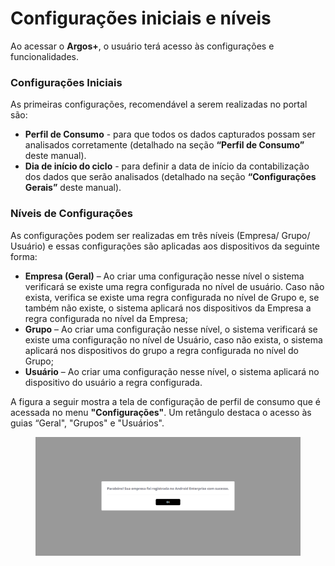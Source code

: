 # Configurações iniciais e níveis

Ao acessar o **Argos+**, o usuário terá acesso às configurações e funcionalidades.

### **Configurações Iniciais**

As primeiras configurações, recomendável a serem realizadas no portal são:

* **Perfil de Consumo** - para que todos os dados capturados possam ser analisados corretamente (detalhado na seção **“Perfil de Consumo”** deste manual).
* **Dia de início do ciclo** - para definir a data de início da contabilização dos dados que serão analisados (detalhado na seção **“Configurações Gerais”** deste manual).

### **Níveis de Configurações**

As configurações podem ser realizadas em três níveis (Empresa/ Grupo/ Usuário) e essas configurações são aplicadas aos dispositivos da seguinte forma:

* **Empresa (Geral)** – Ao criar uma configuração nesse nível o sistema verificará se existe uma regra configurada no nível de usuário. Caso não exista, verifica se existe uma regra configurada no nível de Grupo e, se também não existe, o sistema aplicará nos dispositivos da Empresa a regra configurada no nível da Empresa;
* **Grupo** – Ao criar uma configuração nesse nível, o sistema verificará se existe uma configuração no nível de Usuário, caso não exista, o sistema aplicará nos dispositivos do grupo a regra configurada no nível do Grupo;
* **Usuário** – Ao criar uma configuração nesse nível, o sistema aplicará no dispositivo do usuário a regra configurada.

A figura a seguir mostra a tela de configuração de perfil de consumo que é acessada no menu **"Configurações"**. Um retângulo destaca o acesso às guias “Geral", "Grupos" e "Usuários".

<figure><img src="../../.gitbook/assets/image (9) (1).png" alt="" width="563"><figcaption></figcaption></figure>
